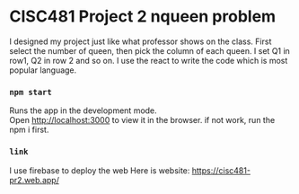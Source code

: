 # CISC481 Project 2 nqueen problem
I designed my project just like what professor shows on the class. First select the number of queen, then pick the column of each queen. I set Q1 in row1, Q2 in row 2 and so on. I use the react to write the code which is most popular language.

### `npm start`

Runs the app in the development mode.\
Open [http://localhost:3000](http://localhost:3000) to view it in the browser.
if not work, run the npm i first.

### `link`

I use firebase to deploy the web
Here is website: https://cisc481-pr2.web.app/


